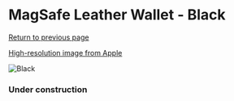 # MagSafe Leather Wallet - Black

[Return to previous page](/wallet)

[High-resolution image from Apple](https://store.storeimages.cdn-apple.com/8756/as-images.apple.com/is/MHLR3?wid=4500&hei=4500&fmt=png)

<div style="width: 384px"><img src="/everysource/MHLR3.png" alt="Black"></div>

### Under construction

